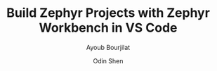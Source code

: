 ---
title: Build Zephyr Projects with Zephyr Workbench in VS Code

minutes_to_complete: 30

who_is_this_for: This Learning Path is for embedded developers targeting Arm-based platforms with Zephyr RTOS using the Zephyr Workbench extension for VS Code. It is ideal for those developing IoT, wearable, or sensor-driven systems seeking a streamlined and modern development workflow.

learning_objectives:
    - Install and configure the Zephyr Workbench extension in VS Code
    - Set up a complete Zephyr development environment including SDK and toolchain
    - Create, build, and debug Zephyr applications using hands-on examples
    - Perform memory usage analysis and apply basic optimization techniques
    - Apply essential debugging workflows for embedded systems on Arm 

prerequisites:
    - Basic familiarity with embedded C programming
    - Visual Studio Code installed and running
    - Understanding of embedded systems concepts
    - Cortex-M developement board
    - Windows 10+ (64-bit) or macOS with Homebrew

author: 
    - Ayoub Bourjilat
    - Odin Shen

### Tags
skilllevels: Introductory
subjects: RTOS Fundamentals
armips:
    - Cortex-M
tools_software_languages:
    - Zephyr RTOS
operatingsystems:
    - RTOS

test_images:
    - Cortex-M
test_link: null
test_maintenance: true

further_reading:
    - resource:
        title: Zephyr Project Documentation
        link: https://docs.zephyrproject.org/latest/index.html
        type: documentation
    - resource:
        title: Zephyr Workbench Official Website
        link: https://zephyr-workbench.com/
        type: website
    - resource:
        title: AC6 Zephyr Training
        link: https://www.ac6-training.com/en/cours.php/cat_oRT/ref_oRT5/zephyr-rtos-programming
        type: repository

### FIXED, DO NOT MODIFY
# ================================================================================
weight: 1                       # _index.md always has weight of 1 to order correctly
layout: "learningpathall"       # All files under learning paths have this same wrapper
learning_path_main_page: "yes"  # This should be surfaced when looking for related content. Only set for _index.md of learning path content.
---